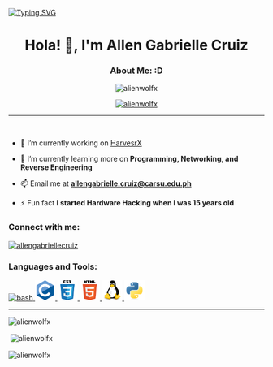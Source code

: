 [![Typing SVG](https://readme-typing-svg.demolab.com?font=Fira+Code&pause=1000&center=true&vCenter=true&width=435&lines=Welcome+to+my+GitHub+Profile!;Nothing+is+interesting+here+%3AD)](https://git.io/typing-svg)

<h1 align="center">Hola! 👋, I'm Allen Gabrielle Cruiz</h1>
<h3 align="center">About Me: :D</h3>

<p align="center"> <img src="https://komarev.com/ghpvc/?username=alienwolfx&label=Profile%20views&color=0e75b6&style=flat" alt="alienwolfx" /> </p>

<p align="center"> <a href="https://github.com/ryo-ma/github-profile-trophy"><img src="https://github-profile-trophy.vercel.app/?username=alienwolfx" alt="alienwolfx" /></a> </p>
<hr>
<p align="left"> <a href="https://twitter.com/" target="blank"><img src="https://img.shields.io/twitter/follow/?logo=twitter&style=for-the-badge" alt="" /></a> </p>

- 🔭 I’m currently working on [HarvesrX](https://github.com/AlienWolfX/HarvestX)

- 🌱 I’m currently learning more on **Programming, Networking, and Reverse Engineering**

- 📫 Email me at **allengabrielle.cruiz@carsu.edu.ph**

- ⚡ Fun fact **I started Hardware Hacking when I was 15 years old**

<h3 align="left">Connect with me:</h3>
<p align="left">
<a href="https://fb.com/allengabriellecruiz" target="blank"><img align="center" src="https://raw.githubusercontent.com/rahuldkjain/github-profile-readme-generator/master/src/images/icons/Social/facebook.svg" alt="allengabriellecruiz" height="30" width="40" /></a>
</p>

<h3 align="left">Languages and Tools:</h3>
<p align="left"> <a href="https://www.gnu.org/software/bash/" target="_blank" rel="noreferrer"> <img src="https://www.vectorlogo.zone/logos/gnu_bash/gnu_bash-icon.svg" alt="bash" width="40" height="40"/> </a> <a href="https://www.cprogramming.com/" target="_blank" rel="noreferrer"> <img src="https://raw.githubusercontent.com/devicons/devicon/master/icons/c/c-original.svg" alt="c" width="40" height="40"/> </a> <a href="https://www.w3schools.com/css/" target="_blank" rel="noreferrer"> <img src="https://raw.githubusercontent.com/devicons/devicon/master/icons/css3/css3-original-wordmark.svg" alt="css3" width="40" height="40"/> </a> <a href="https://www.w3.org/html/" target="_blank" rel="noreferrer"> <img src="https://raw.githubusercontent.com/devicons/devicon/master/icons/html5/html5-original-wordmark.svg" alt="html5" width="40" height="40"/> </a> <a href="https://www.linux.org/" target="_blank" rel="noreferrer"> <img src="https://raw.githubusercontent.com/devicons/devicon/master/icons/linux/linux-original.svg" alt="linux" width="40" height="40"/> </a> <a href="https://www.python.org" target="_blank" rel="noreferrer"> <img src="https://raw.githubusercontent.com/devicons/devicon/master/icons/python/python-original.svg" alt="python" width="40" height="40"/> </a> </p>

<hr>
<p><img align="center" src="https://github-readme-stats.vercel.app/api/top-langs?username=alienwolfx&show_icons=true&locale=en&layout=compact" alt="alienwolfx" /></p>

<p>&nbsp;<img align="center" src="https://github-readme-stats.vercel.app/api?username=alienwolfx&show_icons=true&locale=en" alt="alienwolfx" /></p>

<p><img align="center" src="https://github-readme-streak-stats.herokuapp.com/?user=alienwolfx&" alt="alienwolfx" /></p>

